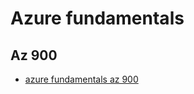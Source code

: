 # Azure fundamentals

## Az 900

- [azure fundamentals az 900](https://learn.microsoft.com/en-us/training/courses/az-900t00)
